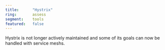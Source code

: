```yaml
---
title:      "Hystrix"
ring:       assess
segment:    tools
featured:   false
---
```


Hystrix is not longer actively maintained and some of its goals can now be handled with service meshs.

